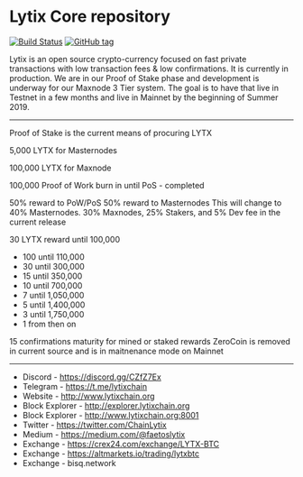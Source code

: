 Lytix Core repository
=====================================

[![Build Status](https://travis-ci.org/LytixChain/lytix.png)](https://travis-ci.org/LytixChain/lytix) [![GitHub tag](https://img.shields.io/github/tag/LytixChain/lytix.svg)](https://github.com/lytixchain/lytix/tree/v1.1.4)

Lytix is an open source crypto-currency focused on fast private transactions with low transaction fees & low confirmations.  It is currently in production. We are in our Proof of Stake phase and development is underway for our Maxnode 3 Tier system.  The goal is to have that live in Testnet in a few months and live in Mainnet by the beginning of Summer 2019.

------------------------

Proof of Stake is the current means of procuring LYTX

5,000 LYTX for Masternodes

100,000 LYTX for Maxnode

100,000 Proof of Work burn in until PoS - completed

50% reward to PoW/PoS 50% reward to Masternodes
This will change to 40% Masternodes. 30% Maxnodes, 25% Stakers, and 5% Dev fee in the current release

30 LYTX reward until 100,000
- 100 until 110,000
- 30 until 300,000
- 15 until 350,000
- 10 until 700,000
- 7 until 1,050,000
- 5 until 1,400,000
- 3 until 1,750,000
- 1 from then on 

15 confirmations maturity for mined or staked rewards
ZeroCoin is removed in current source and is in maitnenance mode on Mainnet

-------------------------

- Discord - https://discord.gg/CZfZ7Ex
- Telegram - https://t.me/lytixchain
- Website - http://www.lytixchain.org
- Block Explorer - http://explorer.lytixchain.org
- Block Explorer - http://www.lytixchain.org:8001
- Twitter - https://twitter.com/ChainLytix
- Medium - https://medium.com/@faetoslytix
- Exchange - https://crex24.com/exchange/LYTX-BTC
- Exchange - https://altmarkets.io/trading/lytxbtc
- Exchange - bisq.network
